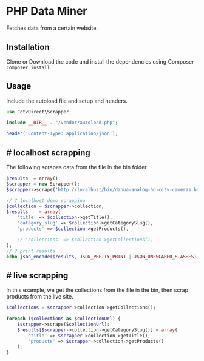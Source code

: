 # PHP Data Miner

Fetches data from a certain website.

## Installation

Clone or Download the code and install the dependencies using Composer
```composer install```

## Usage

Include the autoload file and setup and headers.

```php
use CctvDirect\Scrapper;

include __DIR__ . "/vendor/autoload.php";

header('Content-Type: application/json');
```

## # localhost scrapping

The following scrapes data from the file in the bin folder

```php
$results  = array();
$scrapper = new Scrapper();
$scrapper->scrape('http://localhost/bin/dahua-analog-hd-cctv-cameras.htm');

// ? localhost demo scrapping 
$collection = $scrapper->collection;
$results    = array(
    'title' => $collection->getTitle(),
    'category_slug' => $collection->getCategorySlug(),
    'products' => $collection->getProducts(),

    // 'collections' => $collection->getCollections(),
);
// ? print results
echo json_encode($results, JSON_PRETTY_PRINT | JSON_UNESCAPED_SLASHES);
```

## # live scrapping

In this example, we get the collections from the file in the bin, then scrap products from the live site.

```php
$collections = $scrapper->collection->getCollections();

foreach ($collections as $collectionUrl) {
    $scrapper->scrape($collectionUrl);
    $results[$scrapper->collection->getCategorySlug()] = array(
        'title' => $scrapper->collection->getTitle(),
        'products' => $scrapper->collection->getProducts()
    );
}
```

